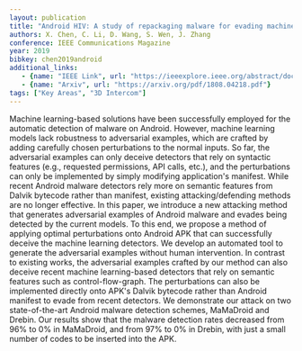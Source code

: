 ```yaml
---
layout: publication
title: "Android HIV: A study of repackaging malware for evading machine-learning detection"
authors: X. Chen, C. Li, D. Wang, S. Wen, J. Zhang
conference: IEEE Communications Magazine
year: 2019
bibkey: chen2019android
additional_links:
   - {name: "IEEE Link", url: "https://ieeexplore.ieee.org/abstract/document/8782574/"}
   - {name: "Arxiv", url: "https://arxiv.org/pdf/1808.04218.pdf"}
tags: ["Key Areas", "3D Intercom"]
---
```

Machine learning-based solutions have been successfully employed for the automatic detection of malware on Android. However, machine learning models lack robustness to adversarial examples, which are crafted by adding carefully chosen perturbations to the normal inputs. So far, the adversarial examples can only deceive detectors that rely on syntactic features (e.g., requested permissions, API calls, etc.), and the perturbations can only be implemented by simply modifying application's manifest. While recent Android malware detectors rely more on semantic features from Dalvik bytecode rather than manifest, existing attacking/defending methods are no longer effective. In this paper, we introduce a new attacking method that generates adversarial examples of Android malware and evades being detected by the current models. To this end, we propose a method of applying optimal perturbations onto Android APK that can successfully deceive the machine learning detectors. We develop an automated tool to generate the adversarial examples without human intervention. In contrast to existing works, the adversarial examples crafted by our method can also deceive recent machine learning-based detectors that rely on semantic features such as control-flow-graph. The perturbations can also be implemented directly onto APK's Dalvik bytecode rather than Android manifest to evade from recent detectors. We demonstrate our attack on two state-of-the-art Android malware detection schemes, MaMaDroid and Drebin. Our results show that the malware detection rates decreased from 96% to 0% in MaMaDroid, and from 97% to 0% in Drebin, with just a small number of codes to be inserted into the APK.